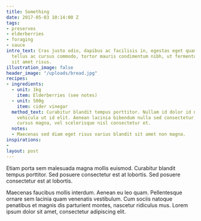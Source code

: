 ```yaml
---
title: Something
date: 2017-05-03 10:14:00 Z
tags:
- preserves
- elderberries
- foraging
- sauce
intro_text: Cras justo odio, dapibus ac facilisis in, egestas eget quam. Fusce dapibus,
  tellus ac cursus commodo, tortor mauris condimentum nibh, ut fermentum massa justo
  sit amet risus.
illustration_image: false
header_image: "/uploads/bread.jpg"
recipes:
- ingredients:
  - unit: 1kg
    item: Elderberries (see notes)
  - unit: 500g
    item: cider vinegar
  method_text: Curabitur blandit tempus porttitor. Nullam id dolor id nibh ultricies
    vehicula ut id elit. Aenean lacinia bibendum nulla sed consectetur. Praesent commodo
    cursus magna, vel scelerisque nisl consectetur et.
  notes:
  - Maecenas sed diam eget risus varius blandit sit amet non magna.
inspirations:
- 
layout: post
---
```


Etiam porta sem malesuada magna mollis euismod. Curabitur blandit tempus porttitor. Sed posuere consectetur est at lobortis. Sed posuere consectetur est at lobortis.

Maecenas faucibus mollis interdum. Aenean eu leo quam. Pellentesque ornare sem lacinia quam venenatis vestibulum. Cum sociis natoque penatibus et magnis dis parturient montes, nascetur ridiculus mus. Lorem ipsum dolor sit amet, consectetur adipiscing elit.